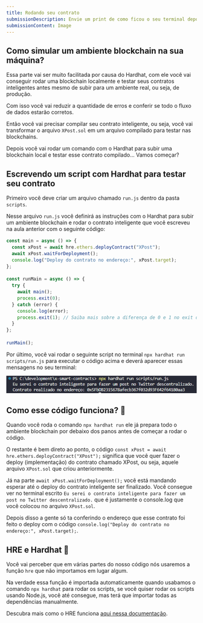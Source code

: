 ```yaml
---
title: Rodando seu contrato
submissionDescription: Envie um print de como ficou o seu terminal depois de ter rodado o script 'npx hardhat run scripts/run.js'
submissionContent: Image
---
```


## Como simular um ambiente blockchain na sua máquina?

Essa parte vai ser muito facilitada por causa do Hardhat, com ele você vai conseguir rodar uma blockchain localmente e testar seus contratos inteligentes antes mesmo de subir para um ambiente real, ou seja, de produção. 

Com isso você vai reduzir a quantidade de erros e conferir se todo o fluxo de dados estarão corretos.

Então você vai precisar compilar seu contrato inteligente, ou seja, você vai transformar o arquivo `XPost.sol` em um arquivo compilado para testar nas blockchains.

Depois você vai rodar um comando com o Hardhat para subir uma blockchain local e testar esse contrato compilado... Vamos começar?

## Escrevendo um script com Hardhat para testar seu contrato

Primeiro você deve criar um arquivo chamado `run.js` dentro da pasta `scripts`.

Nesse arquivo `run.js` você definirá as instruções com o Hardhat para subir um ambiente blockchain e rodar o contrato inteligente que você escreveu na aula anterior com o seguinte código:

```js
const main = async () => {
  const xPost = await hre.ethers.deployContract("XPost");
  await xPost.waitForDeployment();
  console.log("Deploy do contrato no endereço:", xPost.target);
};

const runMain = async () => {
  try {
    await main();
    process.exit(0);
  } catch (error) {
    console.log(error);
    process.exit(1); // Saiba mais sobre a diferença de 0 e 1 no exit do node aqui: https://stackoverflow.com/a/47163396/7974948
  }
};

runMain();
```

Por último, você vai rodar o seguinte script no terminal `npx hardhat run scripts/run.js` para executar o código acima e deverá aparecer essas mensagens no seu terminal:

![](../../../images/2023-08-27-13-25-50.png)

## Como esse código funciona? 🤔

Quando você roda o comando `npx hardhat run` ele já prepara todo o ambiente blockchain por debaixo dos panos antes de começar a rodar o código.

O restante é bem direto ao ponto, o código `const xPost = await hre.ethers.deployContract("XPost");` significa que você quer fazer o deploy (implementação) do contrato chamado XPost, ou seja, aquele arquivo `XPost.sol` que criou anteriormente.

Já na parte `await xPost.waitForDeployment();` você está mandando esperar até o deploy do contrato inteligente ser finalizado. Você consegue ver no terminal escrito `Eu serei o contrato inteligente para fazer um post no Twitter descentralizado.` que é justamente o console.log que você colocou no arquivo `XPost.sol`.

Depois disso a gente só ta conferindo o endereço que esse contrato foi feito o deploy com o código `console.log("Deploy do contrato no endereço:", xPost.target);`.

## HRE e Hardhat 🎩

Você vai perceber que em várias partes do nosso código nós usaremos a função `hre` que não importamos em lugar algum. 

Na verdade essa função é importada automaticamente quando usabamos o comando `npx hardhat` para rodar os scripts, se você quiser rodar os scripts usando Node.js, você até consegue, mas terá que importar todas as dependências manualmente.

Descubra mais como o HRE funciona [aqui nessa documentação](https://hardhat.org/hardhat-runner/docs/advanced/hardhat-runtime-environment?utm_source=menthor.io).

